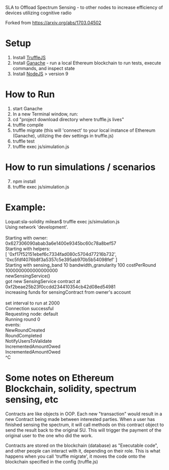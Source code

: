 SLA to Offload Spectrum Sensing - to other nodes to increase efficiency of devices utilizing cognitive radio

Forked from https://arxiv.org/abs/1703.04502

# Setup
1. Install [TruffleJS](https://github.com/trufflesuite/truffle)
2. Install [Ganache](http://truffleframework.com/ganache/) - run a local Ethereum blockchain to run tests, execute commands, and inspect state
3. Install [NodeJS](https://nodejs.org/en/) > version 9

# How to Run
1. start Ganache
2. In a new Terminal window, run:
3. cd "project download directory where truffle.js lives"
4. truffle compile
5. truffle migrate (this will 'connect' to your local instance of Ethereum (Ganache), utilizing the dev settings in truffle.js)
6. truffle test
7. truffle exec  js/simulation.js

# How to run simulations / scenarios
7. npm install
8. truffle exec  js/simulation.js

# Example:
Loquat:sla-solidity milean$ truffle exec  js/simulation.js <br>
Using network 'development'.<br>
<br>
Starting with owner:<br>
0x627306090abab3a6e1400e9345bc60c78a8bef57<br>
Starting with helpers:<br>
[ '0xf17f52151ebef6c7334fad080c5704d77216b732',<br>
  '0xc5fdf4076b8f3a5357c5e395ab970b5b54098fef' ]<br>
Starting with sensing_band 10 bandwidth_granularity 100 costPerRound 1000000000000000000<br>
newSensingService()<br>
got new SensingService contract at 0xf2beae25b23f0ccdd234410354cb42d08ed54981<br>
increasing funds for sensingContract from owner's account<br>
<br>
set interval to run at 2000<br>
Connection successful<br>
Requesting node: default<br>
Running round 0<br>
events:<br>
NewRoundCreated<br>
RoundCompleted<br>
NotifyUsersToValidate<br>
IncrementedAmountOwed<br>
IncrementedAmountOwed<br>
^C

# Some notes on Ethereum Blockchain, solidity, spectrum sensing, etc
Contracts are like objects in OOP. Each new "transaction" would result in a new Contract being made between interested parties.
When a user has finished sensing the spectrum, it will call methods on this contract object to send the result back to the original SU.
This will trigger the payment of the original user to the one who did the work.


Contracts are stored on the blockchain (database) as "Executable code", and other people can interact with it, depending on their role. This is what happens when you call 'truffle migrate', it moves the code onto the blockchain specified in the config (truffle.js)
